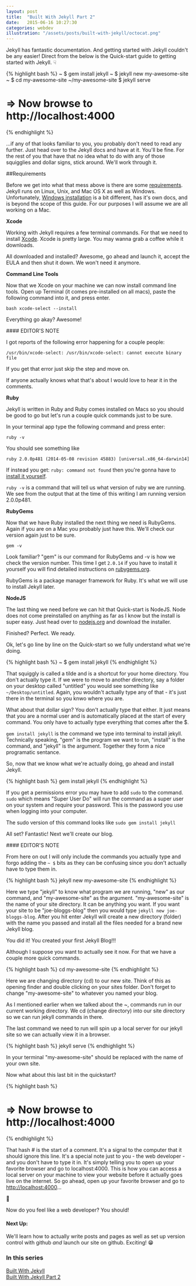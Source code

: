 ```yaml
---
layout: post
title:  "Built With Jekyll Part 2"
date:   2015-06-16 10:27:30
categories: webdev
illustration: "/assets/posts/built-with-jekyll/octocat.png"
---
```


Jekyll has fantastic documentation. And getting started with Jekyll couldn't be any easier! Direct from the below is the Quick-start guide to getting started with Jekyll. &#9759;

{% highlight bash %}
~ $ gem install jekyll
~ $ jekyll new my-awesome-site
~ $ cd my-awesome-site
~/my-awesome-site $ jekyll serve
# => Now browse to http://localhost:4000
{% endhighlight %}

...if any of that looks familiar to you, you probably don't need to read any further. Just head over to the Jekyll docs and have at it. You'll be fine. For the rest of you that have that no idea what to do with any of those squigglies and dollar signs, stick around. We'll work through it.

##Requirements

Before we get into what that mess above is there are some [requirements](http://jekyllrb.com/docs/installation/). Jekyll runs on Linux, Unix, and Mac OS X as well as Windows. Unfortunately, [Windows installation](http://jekyllrb.com/docs/windows/#installation) is a bit different, has it's own docs, and is beyond the scope of this guide. For our purposes I will assume we are all working on a Mac.

**Xcode**

Working with Jekyll requires a few terminal commands. For that we need to install [Xcode](https://itunes.apple.com/us/app/xcode/https://itunes.apple.com/us/app/xcode/id497799835?mt=12). Xcode is pretty large. You may wanna grab a coffee while it downloads.

All downloaded and installed? Awesome, go ahead and launch it, accept the EULA and then shut it down. We won't need it anymore.

**Command Line Tools**

Now that we Xcode on your machine we can now install command line tools. Open up Terminal (it comes pre-installed on all macs), paste the following command into it, and press enter.

```bash xcode-select --install```

Everything go akay? Awesome!

<div class="meta" markdown="1">
#### EDITOR'S NOTE

I got reports of the following error happening for a couple people:

```/usr/bin/xcode-select: /usr/bin/xcode-select: cannot execute binary file```

If you get that error just skip the step and move on.

If anyone actually knows what that's about I would love to hear it in the comments.
</div>


**Ruby**

Jekyll is written in Ruby and Ruby comes installed on Macs so you should be good to go but let's run a couple quick commands just to be sure.

In your terminal app type the following command and press enter:

```ruby -v```

You should see something like

```ruby 2.0.0p481 (2014-05-08 revision 45883) [universal.x86_64-darwin14]```

If instead you get: ```ruby: command not found``` then you're gonna have to [install it yourself](https://www.ruby-lang.org/en/).

```ruby -v``` is a command that will tell us what version of ruby we are running. We see from the output that at the time of this writing I am running version 2.0.0p481.

**RubyGems**

Now that we have Ruby installed the next thing we need is RubyGems. Again if you are on a Mac you probably just have this. We'll check our version again just to be sure.

```gem -v```

Look familiar? "gem" is our command for RubyGems and -v is how we check the version number. This time I get ```2.0.14``` if you have to install it yourself you will find detailed instructions on [rubygems.org](https://rubygems.org/pages/download).

RubyGems is a package manager framework for Ruby. It's what we will use to install Jekyll later.

**NodeJS**

The last thing we need before we can hit that Quick-start is NodeJS. Node does not come preinstalled on anything as far as I know but the install is super easy. Just head over to [nodejs.org](https://nodejs.org/) and download the installer.

Finished? Perfect. We ready.

Ok, let's go line by line on the Quick-start so we fully understand what we're doing.

{% highlight bash %}
~ $ gem install jekyll
{% endhighlight %}

That squiggly is called a tilde and is a shortcut for your home directory. You don't actually type it. If we were to move to another directory, say a folder on your desktop called "untitled" you would see something like ```~/Desktop/untitled```. Again, you wouldn't actually type any of that - it's just there in the terminal so you knwo where you are.

What about that dollar sign? You don't actually type that either. It just means that you are a normal user and is automatically placed at the start of every command. You only have to actually type everything that comes after the $.

```gem install jekyll``` is the command we type into terminal to install jekyll. Technically speaking, "gem" is the program we want to run, "install" is the command, and "jekyll" is the argument. Together they form a nice programatic sentance.

So, now that we know what we're actually doing, go ahead and install Jekyll.

{% highlight bash %}
gem install jekyll
{% endhighlight %}

If you get a permissions error you may have to add ```sudo``` to the command. ```sudo``` which means "Super User Do" will run the command as a super user on your system and require your password. This is the password you use when logging into your computer.

The sudo version of this command looks like ```sudo gem install jekyll```

All set? Fantastic! Next we'll create our blog.

<div class="meta" markdown="1">
#### EDITOR'S NOTE

From here on out I will only include the commands you actually type and forgo adding the ```~ $``` bits as they can be confusing since you don't actually have to type them in.
</div>


{% highlight bash %}
jekyll new my-awesome-site
{% endhighlight %}

Here we type "jekyll" to know what program we are running, "new" as our command, and "my-awesome-site" as the argument. "my-awesome-site" is the name of your site directory. It can be anything you want. If you want your site to be "joe-bloggs-blog" then you would type ```jekyll new joe-bloggs-blog```. After you hit enter Jekyll will create a new directory (folder) with the name you passed and install all the files needed for a brand new Jekyll blog.

You did it! You created your first Jekyll Blog!!!

Although I suppose you want to actually see it now. For that we have a couple more quick commands.

{% highlight bash %}
cd my-awesome-site
{% endhighlight %}

Here we are changing directory (cd) to our new site. Think of this as opening finder and double clicking on your sites folder. Don't forget to change "my-awesome-site" to whatever you named your blog.

As I mentioned earlier when we talked about the ~, commands run in our current working directory. We cd (change directory) into our site directory so we can run jekyll commands in there.

The last command we need to run will spin up a local server for our jekyll site so we can actually view it in a browser.

{% highlight bash %}
jekyll serve
{% endhighlight %}

In your terminal "my-awesome-site" should be replaced with the name of your own site.

Now what about this last bit in the quickstart?

{% highlight bash %}
# => Now browse to http://localhost:4000
{% endhighlight %}

That hash # is the start of a comment. It's a signal to the computer that it should ignore this line. It's a special note just to you - the web developer - and you don't have to type it in. It's simply telling you to open up your favorite browser and go to localhost:4000. This is how you can access a local server on your machine to view your website before it actually goes live on the internet. So go ahead, open up your favorite browser and go to [http://localhost:4000](http://localhost:4000)...

🎉

Now do you feel like a web developer? You should!

<div class="meta" markdown="1">

#### Next Up:

We'll learn how to actually write posts and pages as well as set up version control with github *and* launch our site on github. Exciting! 😁

### In this series

<a href="{{ site.baseurl }}/150602/built-with-jekyll/">Built With Jekyll</a><br/>
<a href="{{ site.baseurl }}/150616/built-with-jekyll-part2/">Built With Jekyll Part 2</a>

</div>
